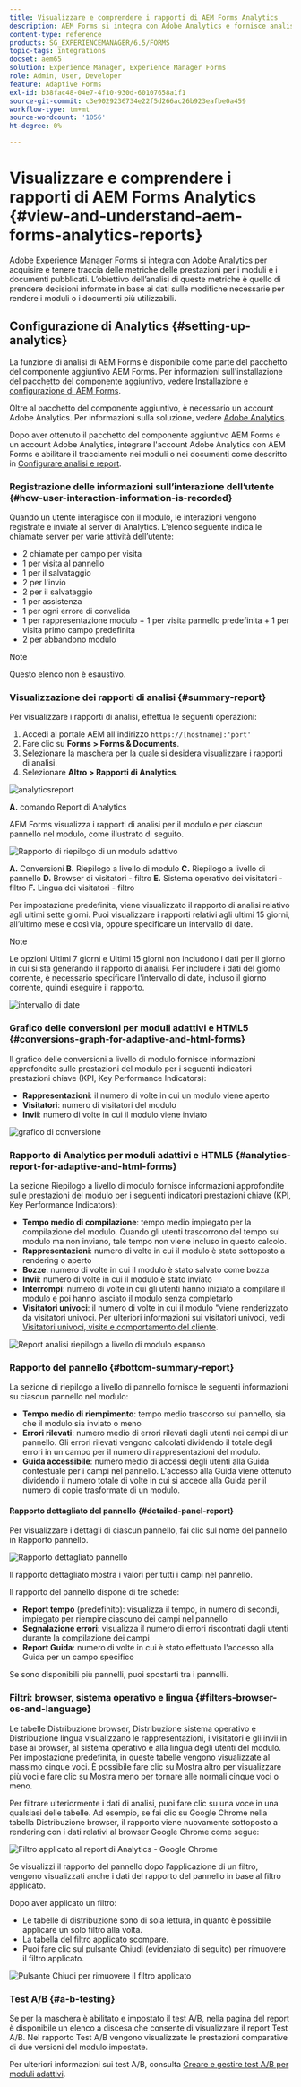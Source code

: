 ```yaml
---
title: Visualizzare e comprendere i rapporti di AEM Forms Analytics
description: AEM Forms si integra con Adobe Analytics e fornisce analisi di riepilogo e dettagliate sui moduli adattivi pubblicati.
content-type: reference
products: SG_EXPERIENCEMANAGER/6.5/FORMS
topic-tags: integrations
docset: aem65
solution: Experience Manager, Experience Manager Forms
role: Admin, User, Developer
feature: Adaptive Forms
exl-id: b38fac48-04e7-4f10-930d-60107658a1f1
source-git-commit: c3e9029236734e22f5d266ac26b923eafbe0a459
workflow-type: tm+mt
source-wordcount: '1056'
ht-degree: 0%

---
```


# Visualizzare e comprendere i rapporti di AEM Forms Analytics {#view-and-understand-aem-forms-analytics-reports}

Adobe Experience Manager Forms si integra con Adobe Analytics per acquisire e tenere traccia delle metriche delle prestazioni per i moduli e i documenti pubblicati. L’obiettivo dell’analisi di queste metriche è quello di prendere decisioni informate in base ai dati sulle modifiche necessarie per rendere i moduli o i documenti più utilizzabili.

## Configurazione di Analytics {#setting-up-analytics}

La funzione di analisi di AEM Forms è disponibile come parte del pacchetto del componente aggiuntivo AEM Forms. Per informazioni sull&#39;installazione del pacchetto del componente aggiuntivo, vedere [Installazione e configurazione di AEM Forms](../../forms/using/installing-configuring-aem-forms-osgi.md).

Oltre al pacchetto del componente aggiuntivo, è necessario un account Adobe Analytics. Per informazioni sulla soluzione, vedere [Adobe Analytics](https://www.adobe.com/solutions/digital-analytics.html).

Dopo aver ottenuto il pacchetto del componente aggiuntivo AEM Forms e un account Adobe Analytics, integrare l&#39;account Adobe Analytics con AEM Forms e abilitare il tracciamento nei moduli o nei documenti come descritto in [Configurare analisi e report](../../forms/using/configure-analytics-forms-documents.md).

### Registrazione delle informazioni sull’interazione dell’utente {#how-user-interaction-information-is-recorded}

Quando un utente interagisce con il modulo, le interazioni vengono registrate e inviate al server di Analytics. L’elenco seguente indica le chiamate server per varie attività dell’utente:

* 2 chiamate per campo per visita
* 1 per visita al pannello
* 1 per il salvataggio
* 2 per l&#39;invio
* 2 per il salvataggio
* 1 per assistenza
* 1 per ogni errore di convalida
* 1 per rappresentazione modulo + 1 per visita pannello predefinita + 1 per visita primo campo predefinita
* 2 per abbandono modulo

>[!NOTE]
>
>Questo elenco non è esaustivo.

### Visualizzazione dei rapporti di analisi {#summary-report}

Per visualizzare i rapporti di analisi, effettua le seguenti operazioni:

1. Accedi al portale AEM all&#39;indirizzo `https://[hostname]:'port'`
1. Fare clic su **Forms > Forms &amp; Documents**.
1. Selezionare la maschera per la quale si desidera visualizzare i rapporti di analisi.
1. Selezionare **Altro > Rapporti di Analytics**.

![analyticsreport](assets/analyticsreport.png)

**A.** comando Report di Analytics

AEM Forms visualizza i rapporti di analisi per il modulo e per ciascun pannello nel modulo, come illustrato di seguito.

![Rapporto di riepilogo di un modulo adattivo](assets/analyticsdashboard_callout.png)

**A.** Conversioni **B.** Riepilogo a livello di modulo **C.** Riepilogo a livello di pannello **D.** Browser di visitatori - filtro **E.** Sistema operativo dei visitatori - filtro **F.** Lingua dei visitatori - filtro

Per impostazione predefinita, viene visualizzato il rapporto di analisi relativo agli ultimi sette giorni. Puoi visualizzare i rapporti relativi agli ultimi 15 giorni, all’ultimo mese e così via, oppure specificare un intervallo di date.

>[!NOTE]
>
>Le opzioni Ultimi 7 giorni e Ultimi 15 giorni non includono i dati per il giorno in cui si sta generando il rapporto di analisi. Per includere i dati del giorno corrente, è necessario specificare l&#39;intervallo di date, incluso il giorno corrente, quindi eseguire il rapporto.

![intervallo di date](assets/date-range.png)

### Grafico delle conversioni per moduli adattivi e HTML5 {#conversions-graph-for-adaptive-and-html-forms}

Il grafico delle conversioni a livello di modulo fornisce informazioni approfondite sulle prestazioni del modulo per i seguenti indicatori prestazioni chiave (KPI, Key Performance Indicators):

* **Rappresentazioni**: il numero di volte in cui un modulo viene aperto
* **Visitatori**: numero di visitatori del modulo
* **Invii**: numero di volte in cui il modulo viene inviato

![grafico di conversione](assets/conversion-graph.png)

### Rapporto di Analytics per moduli adattivi e HTML5 {#analytics-report-for-adaptive-and-html-forms}

La sezione Riepilogo a livello di modulo fornisce informazioni approfondite sulle prestazioni del modulo per i seguenti indicatori prestazioni chiave (KPI, Key Performance Indicators):

* **Tempo medio di compilazione**: tempo medio impiegato per la compilazione del modulo. Quando gli utenti trascorrono del tempo sul modulo ma non inviano, tale tempo non viene incluso in questo calcolo.
* **Rappresentazioni**: numero di volte in cui il modulo è stato sottoposto a rendering o aperto
* **Bozze**: numero di volte in cui il modulo è stato salvato come bozza
* **Invii**: numero di volte in cui il modulo è stato inviato
* **Interrompi**: numero di volte in cui gli utenti hanno iniziato a compilare il modulo e poi hanno lasciato il modulo senza completarlo
* **Visitatori univoci**: il numero di volte in cui il modulo &quot;viene renderizzato da visitatori univoci. Per ulteriori informazioni sui visitatori univoci, vedi [Visitatori univoci, visite e comportamento del cliente](https://helpx.adobe.com/it/analytics/kb/unique-visitors-visitor-behavior.html).

![Report analisi riepilogo a livello di modulo espanso](assets/analytics-report.png)

### Rapporto del pannello {#bottom-summary-report}

La sezione di riepilogo a livello di pannello fornisce le seguenti informazioni su ciascun pannello nel modulo:

* **Tempo medio di riempimento**: tempo medio trascorso sul pannello, sia che il modulo sia inviato o meno
* **Errori rilevati**: numero medio di errori rilevati dagli utenti nei campi di un pannello. Gli errori rilevati vengono calcolati dividendo il totale degli errori in un campo per il numero di rappresentazioni del modulo.
* **Guida accessibile**: numero medio di accessi degli utenti alla Guida contestuale per i campi nel pannello. L&#39;accesso alla Guida viene ottenuto dividendo il numero totale di volte in cui si accede alla Guida per il numero di copie trasformate di un modulo.

#### Rapporto dettagliato del pannello {#detailed-panel-report}

Per visualizzare i dettagli di ciascun pannello, fai clic sul nome del pannello in Rapporto pannello.

![Rapporto dettagliato pannello](assets/panel-report-detailed.png)

Il rapporto dettagliato mostra i valori per tutti i campi nel pannello.

Il rapporto del pannello dispone di tre schede:

* **Report tempo** (predefinito): visualizza il tempo, in numero di secondi, impiegato per riempire ciascuno dei campi nel pannello
* **Segnalazione errori**: visualizza il numero di errori riscontrati dagli utenti durante la compilazione dei campi
* **Report Guida**: numero di volte in cui è stato effettuato l&#39;accesso alla Guida per un campo specifico

Se sono disponibili più pannelli, puoi spostarti tra i pannelli.

### Filtri: browser, sistema operativo e lingua {#filters-browser-os-and-language}

Le tabelle Distribuzione browser, Distribuzione sistema operativo e Distribuzione lingua visualizzano le rappresentazioni, i visitatori e gli invii in base ai browser, al sistema operativo e alla lingua degli utenti del modulo. Per impostazione predefinita, in queste tabelle vengono visualizzate al massimo cinque voci. È possibile fare clic su Mostra altro per visualizzare più voci e fare clic su Mostra meno per tornare alle normali cinque voci o meno.

Per filtrare ulteriormente i dati di analisi, puoi fare clic su una voce in una qualsiasi delle tabelle. Ad esempio, se fai clic su Google Chrome nella tabella Distribuzione browser, il rapporto viene nuovamente sottoposto a rendering con i dati relativi al browser Google Chrome come segue:

![Filtro applicato al report di Analytics - Google Chrome ](assets/filter-1.png)

Se visualizzi il rapporto del pannello dopo l’applicazione di un filtro, vengono visualizzati anche i dati del rapporto del pannello in base al filtro applicato.

Dopo aver applicato un filtro:

* Le tabelle di distribuzione sono di sola lettura, in quanto è possibile applicare un solo filtro alla volta.
* La tabella del filtro applicato scompare.
* Puoi fare clic sul pulsante Chiudi (evidenziato di seguito) per rimuovere il filtro applicato.

![Pulsante Chiudi per rimuovere il filtro applicato](assets/close-filter.png)

### Test A/B {#a-b-testing}

Se per la maschera è abilitato e impostato il test A/B, nella pagina del report è disponibile un elenco a discesa che consente di visualizzare il report Test A/B. Nel rapporto Test A/B vengono visualizzate le prestazioni comparative di due versioni del modulo impostate.

Per ulteriori informazioni sui test A/B, consulta [Creare e gestire test A/B per moduli adattivi](../../forms/using/ab-testing-adaptive-forms.md).
